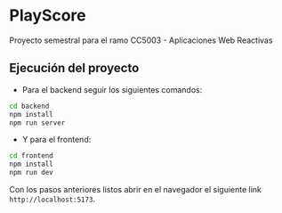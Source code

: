 # PlayScore

Proyecto semestral para el ramo CC5003 - Aplicaciones Web Reactivas

## Ejecución del proyecto

- Para el backend seguir los siguientes comandos:

```sh
cd backend
npm install
npm run server
```

- Y para el frontend:

```sh
cd frontend
npm install
npm run dev
```

Con los pasos anteriores listos abrir en el navegador el siguiente link `http://localhost:5173`.
